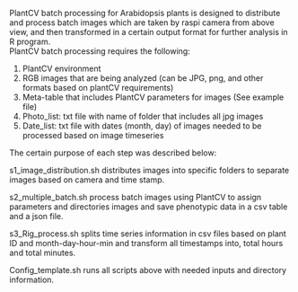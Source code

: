 PlantCV batch processing for Arabidopsis plants is designed to distribute and process batch images which are taken by raspi camera from above view, and then transformed in a certain output format for further analysis in R program.  
PlantCV batch processing requires the following:
1.	PlantCV environment 
2.	RGB images that are being analyzed (can be JPG, png, and other formats based on plantCV requirements)
3.	Meta-table that includes PlantCV parameters for images (See example file)
4.	Photo_list: txt file with name of folder that includes all jpg images
5.	Date_list: txt file with dates (month, day) of images needed to be processed based on image timeseries

The certain purpose of each step was described below:

s1_image_distribution.sh distributes images into specific folders to separate images based on camera and time stamp.

s2_multiple_batch.sh process batch images using PlantCV to assign parameters and directories images and save phenotypic data in a csv table and a json file.

s3_Rig_process.sh splits time series information in csv files based on plant ID and month-day-hour-min and transform all timestamps into, total hours and total minutes. 

Config_template.sh runs all scripts above with needed inputs and directory information.
